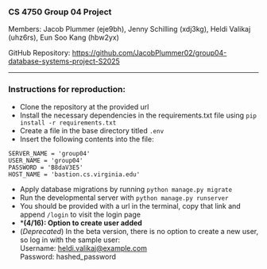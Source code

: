 ### CS 4750 Group 04 Project

Members: Jacob Plummer (eje9bh), Jenny Schilling (xdj3kg), Heldi Valikaj (uhz6rs), Eun Soo Kang (hbw2yx)

GitHub Repository: https://github.com/JacobPlummer02/group04-database-systems-project-S2025

---

### Instructions for reproduction:
- Clone the repository at the provided url
- Install the necessary dependencies in the requirements.txt file using ```pip install -r requirements.txt```
- Create a file in the base directory titled ```.env```
- Insert the following contents into the file:
```.env
SERVER_NAME = 'group04'
USER_NAME = 'group04'
PASSWORD = 'B8daV3E5'
HOST_NAME = 'bastion.cs.virginia.edu'
```
- Apply database migrations by running ```python manage.py migrate```
- Run the developmental server with ```python manage.py runserver```
- You should be provided with a url in the terminal, copy that link and append ```/login``` to visit the login page
- ***(4/16): Option to create user added**
- (*Deprecated*) In the beta version, there is no option to create a new user, so log in with the sample user:\
Username: heldi.valikaj@example.com\
Password: hashed_password
